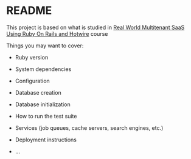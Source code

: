 # README

This project is based on what is studied in [Real World Multitenant SaaS Using Ruby On Rails and Hotwire](https://www.udemy.com/course/real-world-multitenant-saas-using-ruby-on-rails-and-hotwire/?couponCode=ST5MT020225) course

Things you may want to cover:

* Ruby version

* System dependencies

* Configuration

* Database creation

* Database initialization

* How to run the test suite

* Services (job queues, cache servers, search engines, etc.)

* Deployment instructions

* ...
